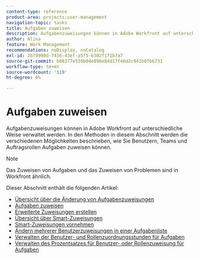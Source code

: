 ```yaml
---
content-type: reference
product-area: projects;user-management
navigation-topic: tasks
title: Aufgaben zuweisen
description: Aufgabenzuweisungen können in Adobe Workfront auf unterschiedliche Weise verwaltet werden. In den Methoden in diesem Abschnitt werden die verschiedenen Möglichkeiten beschrieben, wie Sie Benutzern, Teams und Auftragsrollen Aufgaben zuweisen können.
author: Alina
feature: Work Management
recommendations: noDisplay, noCatalog
exl-id: 2b79998d-7436-43ef-a5f5-6302f1f1b7a7
source-git-commit: b08377e539b04e896e84d17f46d2c941b0f66731
workflow-type: tm+mt
source-wordcount: '119'
ht-degree: 0%

---
```


# Aufgaben zuweisen

Aufgabenzuweisungen können in Adobe Workfront auf unterschiedliche Weise verwaltet werden. In den Methoden in diesem Abschnitt werden die verschiedenen Möglichkeiten beschrieben, wie Sie Benutzern, Teams und Auftragsrollen Aufgaben zuweisen können.

>[!NOTE]
>
>Das Zuweisen von Aufgaben und das Zuweisen von Problemen sind in Workfront ähnlich.

Dieser Abschnitt enthält die folgenden Artikel:

* [Übersicht über die Änderung von Aufgabenzuweisungen](../../../manage-work/tasks/assign-tasks/modify-task-assignments-overview.md)
* [Aufgaben zuweisen](../../../manage-work/tasks/assign-tasks/assign-tasks.md)
* [Erweiterte Zuweisungen erstellen](../../../manage-work/tasks/assign-tasks/create-advanced-assignments.md)
* [Übersicht über Smart-Zuweisungen](../../../manage-work/tasks/assign-tasks/smart-assignments.md)
* [Smart-Zuweisungen vornehmen](../../../manage-work/tasks/assign-tasks/make-smart-assignments.md)
* [Ändern mehrerer Benutzerzuweisungen in einer Aufgabenliste](../../../manage-work/tasks/assign-tasks/modify-multiple-assignments-in-task-list.md)
* [Verwalten der Benutzer- und Rollenzuordnungsstunden für Aufgaben](../../../manage-work/tasks/assign-tasks/manage-allocation-hours-on-tasks.md)
* [Verwalten des Prozentsatzes für Benutzer- oder Rollenzuweisung für Aufgaben](../../../manage-work/tasks/assign-tasks/manage-allocation-percentage-on-tasks.md)
